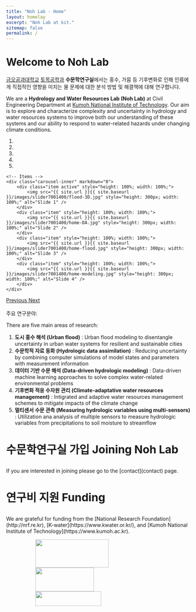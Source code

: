 ```yaml
---
title: "Noh Lab - Home"
layout: homelay
excerpt: "Noh Lab at kit."
sitemap: false
permalink: /
---
```

<h1 style = "margin-bottom:20px;"> Welcome to Noh Lab </h1>

[금오공과대학교](https://www.kumoh.ac.kr) [토목공학과](https://civil.kumoh.ac.kr) **수문학연구실**에서는 홍수, 가뭄 등 기후변화로 인해 인류에게 직접적인 영향을 미치는 물 문제에 대한 분석 방법 및 해결책에 대해 연구합니다.

We are a **Hydrology and Water Resources Lab (Noh Lab)** at Civil Engineering Department at [Kumoh National Institute of Technology](https://eng.kumoh.ac.kr). Our aim is to explore and characterize complexity and uncertainty in hydrology and water resources systems to improve both our understanding of these systems and our ability to respond to water-related hazards under changing climate conditions.

<div markdown="0" id="carousel" class="carousel slide" data-ride="carousel" data-interval="4000" data-pause="hover" >
    <!-- Menu -->
    <ol class="carousel-indicators">
        <li data-target="#carousel" data-slide-to="0" class="active"></li>
        <li data-target="#carousel" data-slide-to="1"></li>
        <li data-target="#carousel" data-slide-to="2"></li>
        <li data-target="#carousel" data-slide-to="3"></li>
        <li data-target="#carousel" data-slide-to="4"></li>
    </ol>

    <!-- Items -->
    <div class="carousel-inner" markdown="0">
        <div class="item active" style="height: 100%; width: 100%;">
            <img src="{{ site.url }}{{ site.baseurl }}/images/slider7001400/flood-3D.jpg" style="height: 300px; width: 100%;" alt="Slide 1" />
        </div> 
        <div class="item" style="height: 100%; width: 100%;">
            <img src="{{ site.url }}{{ site.baseurl }}/images/slider7001400/home-DA.jpg" style="height: 300px; width: 100%;" alt="Slide 2" />
        </div>
        <div class="item" style="height: 100%; width: 100%;">
            <img src="{{ site.url }}{{ site.baseurl }}/images/slider7001400/home-flood.jpg" style="height: 300px; width: 100%;" alt="Slide 3" />
        </div>
        <div class="item" style="height: 100%; width: 100%;">
            <img src="{{ site.url }}{{ site.baseurl }}/images/slider7001400/home-modeling.jpg" style="height: 300px; width: 100%;" alt="Slide 4" />
        </div>
    </div>
  <a class="left carousel-control" href="#carousel" role="button" data-slide="prev">
    <span class="glyphicon glyphicon-chevron-left" aria-hidden="true"></span>
    <span class="sr-only">Previous</span>
  </a>
  <a class="right carousel-control" href="#carousel" role="button" data-slide="next">
    <span class="glyphicon glyphicon-chevron-right" aria-hidden="true"></span>
    <span class="sr-only">Next</span>
  </a>
</div>

<br>
주요 연구분야:

There are five main areas of research:

1. **도시 홍수 해석 (Urban flood)** : Urban flood modeling to disentangle uncertainty in urban water systems for resilient and sustainable cities 
2. **수문학적 자료 동화 (Hydrologic data assimilation)** : Reducing uncertainty by combining computer simulations of model states and parameters with measurement information
3. **데이터 기반 수문 해석 (Data-driven hydrologic modeling)** : Data-driven machine learning approaches to solve complex water-related environmental problems
4. **기후변화 적응 수자원 관리 (Climate-adaptative water resources management)** : Intigrated and adaptive water resources management schemes to mitigate impacts of the climate change
5. **멀티센서 수문 관측 (Measuring hydrologic variables using multi-sensors)** : Utilization ana analysis of multiple sensors to measure hydrologic variables from precipitations to soil moisture to streamflow


<h3 style = "font-size: 30px; margin-top:40px;"> 수문학연구실 가입 Joining Noh Lab </h3>
If you are interested in joining please go to the [contact](contact) page.


<h3 style = "font-size:30px; margin-top:40px;"> 연구비 지원 Funding </h3>
We are grateful for funding from the [National Research Foundation](http://nrf.re.kr), [K-water](https://www.kwater.or.kr/), and [Kumoh National Institute of Technology](https://www.kumoh.ac.kr).

<dir>
<figure class="fourth">
  <p>
    <div>
        <img src="{{ site.url }}{{ site.baseurl }}/images/logopic/Logo_NRF.jpg" style="width: 200px; height: 77px;">
    </div>
    <div>
        <img src="{{ site.url }}{{ site.baseurl }}/images/logopic/Logo_kwater.jpg" style="width: 160px; height: 65px;">
    </div>
    <div>
        <img src="{{ site.url }}{{ site.baseurl }}/images/logopic/Logo_kit.jpg" style="width: 180px; height: 40px;">
    </div>
  </p>
</figure>

<br>

